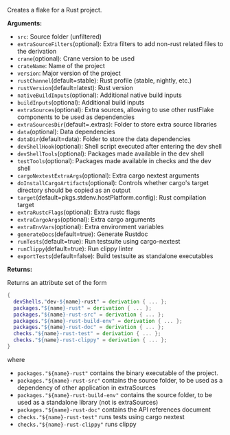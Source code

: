 <!-- This file is used in `../build.nix`'s `description` for Rust -->

<!-- markdownlint-disable MD041 -->
Creates a flake for a Rust project.

**Arguments:**

- `src`: Source folder (unfiltered)
- `extraSourceFilters`(optional): Extra filters to add non-rust related files to
   the derivation
- `crane`(optional): Crane version to be used
- `crateName`: Name of the project
- `version`: Major version of the project
- `rustChannel`(default=stable): Rust profile (stable, nightly, etc.)
- `rustVersion`(default=latest): Rust version
- `nativeBuildInputs`(optional): Additional native build inputs
- `buildInputs`(optional): Additional build inputs
- `extraSources`(optional): Extra sources, allowing to use other rustFlake components
  to be used as dependencies
- `extraSourcesDir`(default=.extras): Folder to store extra source libraries
- `data`(optional): Data dependencies
- `dataDir`(default=data): Folder to store the data dependencies
- `devShellHook`(optional): Shell script executed after entering the dev shell
- `devShellTools`(optional): Packages made available in the dev shell
- `testTools`(optional): Packages made available in checks and the dev shell
- `cargoNextestExtraArgs`(optional): Extra cargo nextest arguments
- `doInstallCargoArtifacts`(optional): Controls whether cargo's target directory
  should be copied as an output
- `target`(default=pkgs.stdenv.hostPlatform.config): Rust compilation target
- `extraRustcFlags`(optional): Extra rustc flags
- `extraCargoArgs`(optional): Extra cargo arguments
- `extraEnvVars`(optional): Extra environment variables
- `generateDocs`(default=true): Generate Rustdoc
- `runTests`(default=true): Run testsuite using cargo-nextest
- `runClippy`(default=true): Run clippy linter
- `exportTests`(default=false): Build testsuite as standalone executables

**Returns:**

Returns an attribute set of the form

```nix
{
  devShells."dev-${name}-rust" = derivation { ... };
  packages."${name}-rust" = derivation { ... };
  packages."${name}-rust-src" = derivation { ... };
  packages."${name}-rust-build-env" = derivation { ... };
  packages."${name}-rust-doc" = derivation { ... };
  checks."${name}-rust-test" = derivation { ... };
  checks."${name}-rust-clippy" = derivation { ... };
}
```

where

- `packages."${name}-rust"` contains the binary executable of the project.
- `packages."${name}-rust-src"` contains the source folder, to be used as a
  dependency of other application in extraSources
- `packages."${name}-rust-build-env"` contains the source folder, to be used
  as a standalone library (not is extraSources)
- `packages."${name}-rust-doc"` contains the API references document
- `checks."${name}-rust-test"` runs tests using cargo nextest
- `checks."${name}-rust-clippy"` runs clippy
